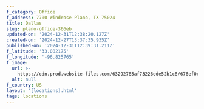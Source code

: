 ```yaml
---
f_category: Office
f_address: 7700 Windrose Plano, TX 75024
title: Dallas
slug: plano-office-366eb
updated-on: '2024-12-31T12:38:20.127Z'
created-on: '2024-12-27T13:37:35.935Z'
published-on: '2024-12-31T12:39:31.211Z'
f_latitude: '33.082175'
f_longitude: '-96.825765'
f_image:
  url: >-
    https://cdn.prod.website-files.com/63292785af73226ede52b1c8/676ef0cbdfe5811427adfc42_676ee766f396187a5ebf733e_plano-office.avif
  alt: null
f_country: US
layout: '[locations].html'
tags: locations
---
```



